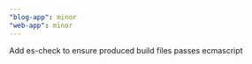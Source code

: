 ```yaml
---
"blog-app": minor
"web-app": minor
---
```


Add es-check to ensure produced build files passes ecmascript

